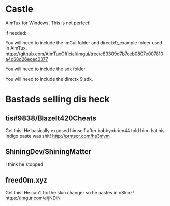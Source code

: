 # Castle
AimTux for Windows, This is not perfect!

if needed:

You will need to include the ImGui folder and directx9_example folder used in AimTux. https://github.com/AimTuxOfficial/imgui/tree/c83309d7b7ceb0807e007810a4d68d26ecec0377

You will need to include the sdk folder.

You will need to include the directx 9 sdk.

# Bastads selling dis heck

## tis#9838/BlazeIt420Cheats
 Get this! He basically exposed himself after bobbyobrien44 told him that his Indigo paste was shit! http://prntscr.com/hs3mvm

## ShiningDev/ShiningMatter
I think he stopped

## freed0m.xyz
Get this! He can't fix the skin changer so he pastes in nSkinz! https://imgur.com/a/jNDiN
